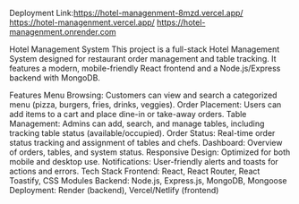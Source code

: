 Deployment Link:https://hotel-managenment-8mzd.vercel.app/
                https://hotel-managenment.vercel.app/
                https://hotel-managenment.onrender.com


Hotel Management System
This project is a full-stack Hotel Management System designed for restaurant order management and table tracking. It features a modern, mobile-friendly React frontend and a Node.js/Express backend with MongoDB.

Features
Menu Browsing: Customers can view and search a categorized menu (pizza, burgers, fries, drinks, veggies).
Order Placement: Users can add items to a cart and place dine-in or take-away orders.
Table Management: Admins can add, search, and manage tables, including tracking table status (available/occupied).
Order Status: Real-time order status tracking and assignment of tables and chefs.
Dashboard: Overview of orders, tables, and system status.
Responsive Design: Optimized for both mobile and desktop use.
Notifications: User-friendly alerts and toasts for actions and errors.
Tech Stack
Frontend: React, React Router, React Toastify, CSS Modules
Backend: Node.js, Express.js, MongoDB, Mongoose
Deployment: Render (backend), Vercel/Netlify (frontend)
